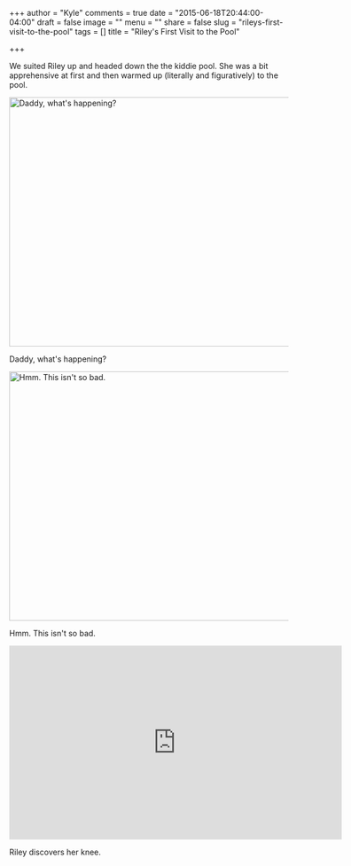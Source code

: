 +++
author = "Kyle"
comments = true
date = "2015-06-18T20:44:00-04:00"
draft = false
image = ""
menu = ""
share = false
slug = "rileys-first-visit-to-the-pool"
tags = []
title = "Riley's First Visit to the Pool"

+++

We suited Riley up and headed down the the kiddie pool. She was a bit apprehensive at first and then warmed up (literally and figuratively) to the pool.

<!--more-->

<a href="http://photos.kyleandarica.com/Family/Riley-Marie/20150601-to-20150630/i-qgkKpjB/A" target="_blank">
	<img src="http://photos.kyleandarica.com/Family/Riley-Marie/20150601-to-20150630/i-qgkKpjB/0/M/IMG_3536-M.jpg" alt="Daddy, what's happening?" width="600" height="450" />
</a>
<p class="caption">Daddy, what's happening?</p>

<a href="http://photos.kyleandarica.com/Family/Riley-Marie/20150601-to-20150630/i-MqBxG4m/A" target="_blank">
	<img src="http://photos.kyleandarica.com/Family/Riley-Marie/20150601-to-20150630/i-MqBxG4m/0/M/IMG_3548-M.jpg" alt="Hmm. This isn't so bad." width="600" height="450" />
</a>
<p class="caption">Hmm. This isn't so bad.</p>


<iframe src="http://api.smugmug.com/services/embed/4140584226_G8JjW8B?albumId=49625277&width=600&albumKey=xDVsck" frameborder="0" scrolling="no" width="600px" height="350px"></iframe>

<p class="caption">Riley discovers her knee.</p>
